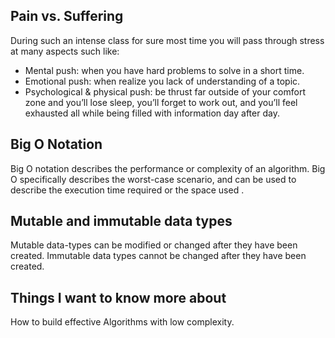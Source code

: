 ## Pain vs. Suffering
During such an intense class for sure most time you will pass through stress at many aspects such like:
 - Mental push: when you have hard problems to solve in a short time.
 - Emotional push: when realize you lack of understanding of a topic.
 - Psychological & physical push: be thrust far outside of your comfort zone and you’ll lose sleep, you’ll forget to work out, and you’ll feel exhausted all while being filled with information day after day.  


## Big O Notation
Big O notation  describes the performance or complexity of an algorithm. Big O specifically describes the worst-case scenario, and can be used to describe the execution time required or the space used .



##  Mutable and immutable data types
 Mutable data-types can be modified or changed after they have been created.
 Immutable data types cannot be changed after they have been created.

 ## Things I want to know more about
 How to build effective Algorithms with low complexity. 
